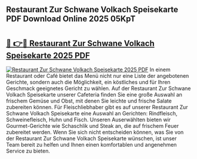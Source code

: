 ## Restaurant Zur Schwane Volkach Speisekarte PDF Download Online 2025 05KpT

# <h2><a href="http://gc996b.nevu.top/?p=Restaurant+Zur+Schwane+Volkach+Speisekarte">🔗 👉🔴 Restaurant Zur Schwane Volkach Speisekarte 2025 PDF</a></h2>

[![Restaurant Zur Schwane Volkach Speisekarte 2025 PDF](https://i.imgur.com/dBaPXMq.png)](http://gc996b.nevu.top/?p=Restaurant+Zur+Schwane+Volkach+Speisekarte)
In einem Restaurant oder Café bietet das Menü nicht nur eine Liste der angebotenen Gerichte, sondern auch die Möglichkeit, ein köstliches und für Ihren Geschmack geeignetes Gericht zu wählen. Auf der Restaurant Zur Schwane Volkach Speisekarte unserer Cafeteria finden Sie eine große Auswahl an frischem Gemüse und Obst, mit denen Sie leichte und frische Salate zubereiten können. Für Fleischliebhaber gibt es auf unserer Restaurant Zur Schwane Volkach Speisekarte eine Auswahl an Gerichten: Rindfleisch, Schweinefleisch, Huhn und Fisch. Unseren Auserwählten bieten wir Gourmet-Gerichte wie Schaschlik und Steak an, die auf frischem Feuer zubereitet werden. Wenn Sie sich nicht entscheiden können, was Sie von der Restaurant Zur Schwane Volkach Speisekarte wünschen, ist unser Team bereit zu helfen und Ihnen einen komfortablen und angenehmen Service zu bieten.
